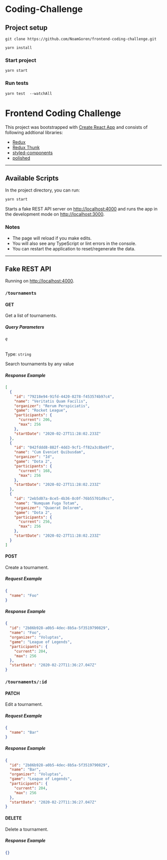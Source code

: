 # Coding-Challenge


## Project setup
```
git clone https://github.com/NoamGoren/frontend-coding-challenge.git
```

```
yarn install
```
### Start project
```
yarn start 
```

### Run tests
```
yarn test  --watchAll
```


# Frontend Coding Challenge

This project was bootstrapped with [Create React App](https://github.com/facebook/create-react-app) and consists of following addtional libraries:

- [Redux](https://github.com/reduxjs/redux)
- [Redux Thunk](https://github.com/reduxjs/redux-thunk)
- [styled-components](https://github.com/styled-components/styled-components)
- [polished](https://github.com/styled-components/polished)

---

## Available Scripts

In the project directory, you can run:

```sh
yarn start
```

Starts a fake REST API server on [http://localhost:4000](http://localhost:4000) and runs the app in the development mode on [http://localhost:3000](http://localhost:3000).

### Notes

- The page will reload if you make edits.
- You will also see any TypeScript or lint errors in the console.
- You can restart the application to reset/regenerate the data.

---

## Fake REST API

Running on [http://localhost:4000](http://localhost:4000).

### `/tournaments`

#### GET

Get a list of tournaments.

##### Query Parameters

###### `q`

Type: `string`

Search tournaments by any value

##### Response Example

```json
[
  {
    "id": "79218e94-91fd-4420-8278-f453574b97c4",
    "name": "Veritatis Quam Facilis",
    "organizer": "Rerum Perspiciatis",
    "game": "Rocket League",
    "participants": {
      "current": 206,
      "max": 256
    },
    "startDate": "2020-02-27T11:28:02.233Z"
  },
  {
    "id": "042fddd8-882f-4dd3-9cf1-ff82a3c8be9f",
    "name": "Cum Eveniet Quibusdam",
    "organizer": "Id",
    "game": "Dota 2",
    "participants": {
      "current": 168,
      "max": 256
    },
    "startDate": "2020-02-27T11:28:02.233Z"
  },
  {
    "id": "2eb5d07a-8ce5-4b36-8c0f-76b55701d9cc",
    "name": "Numquam Fuga Totam",
    "organizer": "Quaerat Dolorem",
    "game": "Dota 2",
    "participants": {
      "current": 256,
      "max": 256
    },
    "startDate": "2020-02-27T11:28:02.233Z"
  }
]
```

#### POST

Create a tournament.

##### Request Example

```json
{
  "name": "Foo"
}
```

##### Response Example

```json
{
  "id": "2b86b928-a0b5-4dec-8b5a-5f3519790829",
  "name": "Foo",
  "organizer": "Voluptas",
  "game": "League of Legends",
  "participants": {
    "current": 204,
    "max": 256
  },
  "startDate": "2020-02-27T11:36:27.047Z"
}
```

### `/tournaments/:id`

#### PATCH

Edit a tournament.

##### Request Example

```json
{
  "name": "Bar"
}
```

##### Response Example

```json
{
  "id": "2b86b928-a0b5-4dec-8b5a-5f3519790829",
  "name": "Bar",
  "organizer": "Voluptas",
  "game": "League of Legends",
  "participants": {
    "current": 204,
    "max": 256
  },
  "startDate": "2020-02-27T11:36:27.047Z"
}
```

#### DELETE

Delete a tournament.

##### Response Example

```json
{}
```
